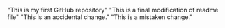 "This is my first GitHub repository" 
"This is a final modification of readme file"
"This is an accidental change." 
"This is a mistaken change." 
